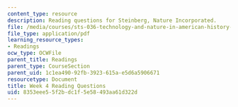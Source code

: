 ```yaml
---
content_type: resource
description: Reading questions for Steinberg, Nature Incorporated.
file: /media/courses/sts-036-technology-and-nature-in-american-history-spring-2008/8353eee55f2bdc1f5e58493aa61d322d_quest4.pdf
file_type: application/pdf
learning_resource_types:
- Readings
ocw_type: OCWFile
parent_title: Readings
parent_type: CourseSection
parent_uid: 1c1ea490-92fb-3923-615a-e5d6a5906671
resourcetype: Document
title: Week 4 Reading Questions
uid: 8353eee5-5f2b-dc1f-5e58-493aa61d322d
---
```


